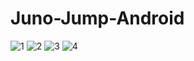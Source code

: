 # Juno-Jump-Android

![1](https://i.gyazo.com/2988792954bb1533a6d15a26e3ce98d2.png)
![2](https://i.gyazo.com/04adae429e50e3fbd7f43ab7f6794cbc.png)
![3](https://i.gyazo.com/a02eddf1900a0a5c4eca12d3d8854e25.png)
![4](https://i.gyazo.com/f7c5a9fbf01fd9e0f5b29f0488cbc36c.png)
